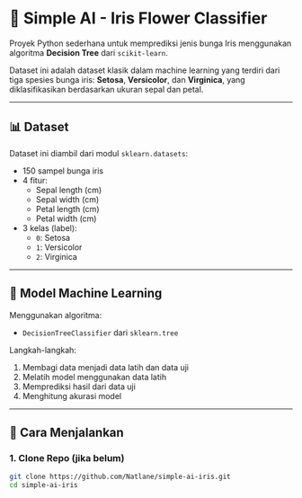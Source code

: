 # 🌸 Simple AI - Iris Flower Classifier

Proyek Python sederhana untuk memprediksi jenis bunga Iris menggunakan algoritma **Decision Tree** dari `scikit-learn`.

Dataset ini adalah dataset klasik dalam machine learning yang terdiri dari tiga spesies bunga iris: **Setosa**, **Versicolor**, dan **Virginica**, yang diklasifikasikan berdasarkan ukuran sepal dan petal.

---

## 📊 Dataset
Dataset ini diambil dari modul `sklearn.datasets`:

- 150 sampel bunga iris
- 4 fitur:
  - Sepal length (cm)
  - Sepal width (cm)
  - Petal length (cm)
  - Petal width (cm)
- 3 kelas (label):
  - `0`: Setosa
  - `1`: Versicolor
  - `2`: Virginica

---

## 🧠 Model Machine Learning

Menggunakan algoritma:
- `DecisionTreeClassifier` dari `sklearn.tree`

Langkah-langkah:
1. Membagi data menjadi data latih dan data uji
2. Melatih model menggunakan data latih
3. Memprediksi hasil dari data uji
4. Menghitung akurasi model

---

## 🚀 Cara Menjalankan

### 1. **Clone Repo** (jika belum)
```bash
git clone https://github.com/Natlane/simple-ai-iris.git
cd simple-ai-iris
